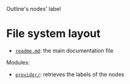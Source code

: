 Outline's nodes' label





# File system layout

- [`readme.md`](./readme.md): the main documentation file

Modules: 

- [`provider/`](./provider/): retrieves the labels of the nodes
